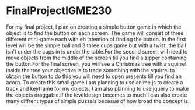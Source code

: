 # FinalProjectIGME230

For my final project, I plan on creating a simple button game in which the object is to find the button on each screen. The game will consist of three different mini-game each with eh intention of finding the button. In the first level will be the simple ball and 3 three cups game but with a twist, the ball isn't under the cups in is under the table.For the second screen will need to move objects from the middle of the screen till you find a zipper containing the button.For the final screen, you will see a Christmas tree with a squirrel inside the tree your objective is to trade something with the squirrel to obtain the button to do this you will need to open presents till you find an acorn. To create this small game I am planning to use anime.js to create a track and keyframe for my objects, I am also planning to use jquery to make the objects draggable.If the leveldesign becomes to much I can also create many diffrent types of simple puzzels becasue of how broad the concept is. 
